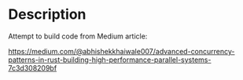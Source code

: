 # Description
Attempt to build code from Medium article:

https://medium.com/@abhishekkhaiwale007/advanced-concurrency-patterns-in-rust-building-high-performance-parallel-systems-7c3d308209bf

